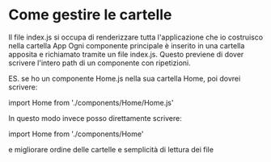 # **Come gestire le cartelle**

Il file index.js si occupa di renderizzare tutta l'applicazione che io costruisco nella cartella App
Ogni componente principale è inserito in una cartella apposita e richiamato tramite un file index.js.
Questo previene di dover scrivere l'intero path di un componente con ripetizioni.

ES. se ho un componente Home.js nella sua cartella Home, poi dovrei scrivere:

import Home from './components/Home/Home.js'

In questo modo invece posso direttamente scrivere:


import Home from './components/Home'

e migliorare ordine delle cartelle e semplicità di lettura dei file
